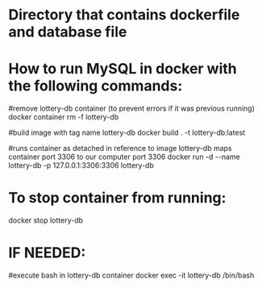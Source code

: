 # Directory that contains dockerfile and database file

# How to run MySQL in docker with the following commands:
#remove lottery-db container (to prevent errors if it was previous running)
docker container rm -f lottery-db

#build image with tag name lottery-db
docker build . -t lottery-db:latest

#runs container as detached in reference to image lottery-db maps container port 3306 to our computer port 3306
docker run -d --name lottery-db -p 127.0.0.1:3306:3306 lottery-db

# To stop container from running: 
docker stop lottery-db 

# IF NEEDED: 
#execute bash in lottery-db container
docker exec -it lottery-db /bin/bash

